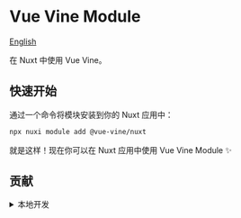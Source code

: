 # Vue Vine Module

[English](./README.md)

在 Nuxt 中使用 Vue Vine。

## 快速开始

通过一个命令将模块安装到你的 Nuxt 应用中：

```bash
npx nuxi module add @vue-vine/nuxt
```

就是这样！现在你可以在 Nuxt 应用中使用 Vue Vine Module ✨

## 贡献

<details>
  <summary>本地开发</summary>

  ```bash
  # 安装依赖
  pnpm install

  # 生成类型存根
  pnpm run dev:prepare

  # 使用 playground 开发
  pnpm run dev

  # 构建 playground
  pnpm run dev:build

  # 运行 ESLint
  pnpm run lint

  # 运行 Vitest
  pnpm run test
  pnpm run test:watch

  # 发布新版本
  pnpm run release
  ```

</details>
